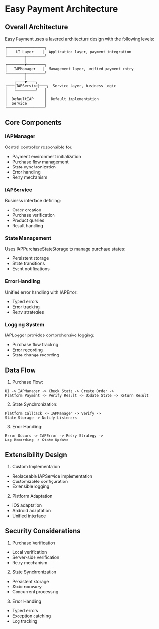 # Easy Payment Architecture

## Overall Architecture
Easy Payment uses a layered architecture design with the following levels:
```
┌─────────────────┐
│    UI Layer    │  Application layer, payment integration
└────────┬────────┘
         │
┌────────▼────────┐
│   IAPManager   │  Management layer, unified payment entry
└────────┬────────┘
         │
    ┌────▼────┐
┌───┤IAPService├───┐  Service layer, business logic
│   └─────────┘   │
│                 │
│  DefaultIAP     │  Default implementation
│  Service        │
└─────────────────┘
```

## Core Components

### IAPManager
Central controller responsible for:
- Payment environment initialization
- Purchase flow management
- State synchronization
- Error handling
- Retry mechanism

### IAPService
Business interface defining:
- Order creation
- Purchase verification
- Product queries
- Result handling

### State Management
Uses IAPPurchaseStateStorage to manage purchase states:
- Persistent storage
- State transitions
- Event notifications

### Error Handling
Unified error handling with IAPError:
- Typed errors
- Error tracking
- Retry strategies

### Logging System
IAPLogger provides comprehensive logging:
- Purchase flow tracking
- Error recording
- State change recording

## Data Flow
1. Purchase Flow:
```
UI -> IAPManager -> Check State -> Create Order -> 
Platform Payment -> Verify Result -> Update State -> Return Result
```

2. State Synchronization:
```
Platform Callback -> IAPManager -> Verify -> 
State Storage -> Notify Listeners
```

3. Error Handling:
```
Error Occurs -> IAPError -> Retry Strategy -> 
Log Recording -> State Update
```

## Extensibility Design
1. Custom Implementation
- Replaceable IAPService implementation
- Customizable configuration
- Extensible logging

2. Platform Adaptation
- iOS adaptation
- Android adaptation
- Unified interface

## Security Considerations
1. Purchase Verification
- Local verification
- Server-side verification
- Retry mechanism

2. State Synchronization
- Persistent storage
- State recovery
- Concurrent processing

3. Error Handling
- Typed errors
- Exception catching
- Log tracking